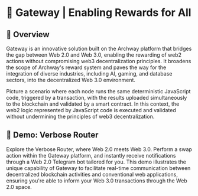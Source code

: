 # 🧭 Gateway | Enabling Rewards for All

## 🔭 Overview

Gateway is an innovative solution built on the Archway platform that bridges the gap between Web 2.0 and Web 3.0, enabling the rewarding of web2 actions without compromising web3 decentralization principles. It broadens the scope of Archway's reward system and paves the way for the integration of diverse industries, including AI, gaming, and database sectors, into the decentralized Web 3.0 environment.

Picture a scenario where each node runs the same deterministic JavaScript code, triggered by a transaction, with the results uploaded simultaneously to the blockchain and validated by a smart contract. In this context, the web2 logic represented by JavaScript code is executed and validated without undermining the principles of web3 decentralization.


## 💬 Demo: Verbose Router

Explore the Verbose Router, where Web 2.0 meets Web 3.0.
Perform a swap action within the Gateway platform, and instantly receive notifications through a Web 2.0 Telegram bot tailored for you.
This demo illustrates the unique capability of Gateway to facilitate real-time communication between decentralized blockchain activities and conventional web applications, ensuring you're able to inform your Web 3.0 transactions through the Web 2.0 space.
